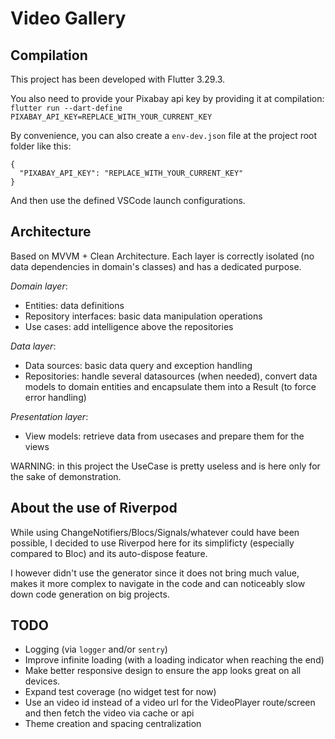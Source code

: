 # Video Gallery

## Compilation

This project has been developed with Flutter 3.29.3.

You also need to provide your Pixabay api key by providing it at compilation:
`flutter run --dart-define PIXABAY_API_KEY=REPLACE_WITH_YOUR_CURRENT_KEY`

By convenience, you can also create a `env-dev.json` file at the project root folder like this:
```
{
  "PIXABAY_API_KEY": "REPLACE_WITH_YOUR_CURRENT_KEY"
}
```
And then use the defined VSCode launch configurations.

## Architecture

Based on MVVM + Clean Architecture. Each layer is correctly isolated (no data dependencies in domain's classes) and has a dedicated purpose.

*Domain layer*:
- Entities: data definitions
- Repository interfaces: basic data manipulation operations
- Use cases: add intelligence above the repositories

*Data layer*:
- Data sources: basic data query and exception handling
- Repositories: handle several datasources (when needed), convert data models to domain entities and encapsulate them into a Result (to force error handling)

*Presentation layer*:
- View models: retrieve data from usecases and prepare them for the views

WARNING: in this project the UseCase is pretty useless and is here only for the sake of demonstration.

## About the use of Riverpod

While using ChangeNotifiers/Blocs/Signals/whatever could have been possible, I decided to use Riverpod here for its simplificty (especially compared to Bloc) and its auto-dispose feature.

I however didn't use the generator since it does not bring much value, makes it more complex to navigate in the code and can noticeably slow down code generation on big projects.

## TODO
- Logging (via `logger` and/or `sentry`)
- Improve infinite loading (with a loading indicator when reaching the end)
- Make better responsive design to ensure the app looks great on all devices.
- Expand test coverage (no widget test for now)
- Use an video id instead of a video url for the VideoPlayer route/screen and then fetch the video via cache or api
- Theme creation and spacing centralization
